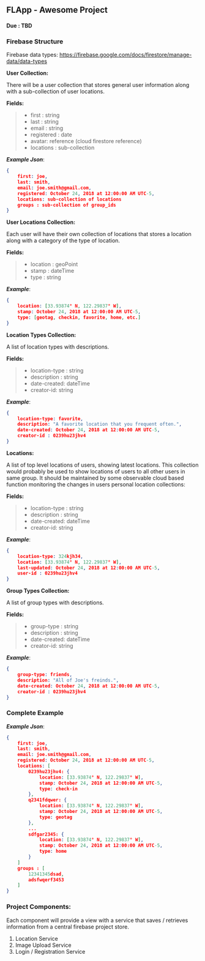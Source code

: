 ## FLApp - Awesome Project
#### Due : TBD

### Firebase Structure

Firebase data types:
https://firebase.google.com/docs/firestore/manage-data/data-types

**User Collection:**

There will be a user collection that stores general user information along with a sub-collection of user locations.

**Fields:**
>- first : string
>- last : string 
>- email : string
>- registered : date
>- avatar: reference (cloud firestore reference)
>- locations : sub-collection

___Example Json___:
```json
{
    first: joe,
    last: smith,
    email: joe.smith@gmail.com,
    registered: October 24, 2018 at 12:00:00 AM UTC-5,
    locations: sub-collection of locations
    groups : sub-collection of group_ids
}
```
**User Locations Collection:**

Each user will have their own collection of locations that stores a location along with a category of the type of location.

**Fields:**
>- location : geoPoint
>- stamp : dateTime 
>- type : string

___Example___:
```json
{
    location: [33.93874° N, 122.29837° W],
    stamp: October 24, 2018 at 12:00:00 AM UTC-5,
    type: [geotag, checkin, favorite, home, etc.]
}
```

**Location Types Collection:**

A list of location types with descriptions.

**Fields:**
>- location-type : string
>- description : string 
>- date-created: dateTime
>- creator-id: string

___Example___:
```json
{
    location-type: favorite,
    description: "A favorite location that you frequent often.",
    date-created: October 24, 2018 at 12:00:00 AM UTC-5,
    creator-id : 0239hu23jhv4
}
```

**Locations:**

A list of top level locations of users, showing latest locations. This collection would probably be used to show locations of users to all other users in same group. It should be maintained by some observable cloud based function monitoring the changes in users personal location collections:

**Fields:**
>- location-type : string
>- description : string 
>- date-created: dateTime
>- creator-id: string

___Example___:
```json
{
    location-type: 324kjh34,
    location: [33.93874° N, 122.29837° W],
    last-updated: October 24, 2018 at 12:00:00 AM UTC-5,
    user-id : 0239hu23jhv4
}
```

**Group Types Collection:**

A list of group types with descriptions.

**Fields:**
>- group-type : string
>- description : string 
>- date-created: dateTime
>- creator-id: string

___Example___:
```json
{
    group-type: friends,
    description: "All of Joe's freinds.",
    date-created: October 24, 2018 at 12:00:00 AM UTC-5,
    creator-id : 0239hu23jhv4
}
```

### Complete Example

___Example Json___:
```json
{
    first: joe,
    last: smith,
    email: joe.smith@gmail.com,
    registered: October 24, 2018 at 12:00:00 AM UTC-5,
    locations: [
        0239hu23jhv4: {
            location: [33.93874° N, 122.29837° W],
            stamp: October 24, 2018 at 12:00:00 AM UTC-5,
            type: check-in
        },
        q2341fdqwer: {
            location: [33.93874° N, 122.29837° W],
            stamp: October 24, 2018 at 12:00:00 AM UTC-5,
            type: geotag
        },
        ...
        sdfgar2345: {
            location: [33.93874° N, 122.29837° W],
            stamp: October 24, 2018 at 12:00:00 AM UTC-5,
            type: home
        }
    ]
    groups : [
        12341345dsad,
        adsfwqerf3453
    ]
}
```


### Project Components:

Each component will provide a view with a service that saves / retrieves information from a central firebase project store.

1) Location Service
2) Image Upload Service
3) Login / Registration Service



